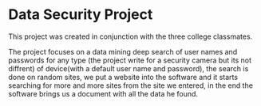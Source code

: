 # Data Security Project

This project was created in conjunction with the three college classmates.

The project focuses on a data mining deep search of user names and passwords for any type (the project write for a security camera but its not diffrent) of device(with a default user name and password),
the search is done on random sites, we put a website into the software and it starts searching for more and more sites from the site we entered,
in the end the software brings us a document with all the data he found.
